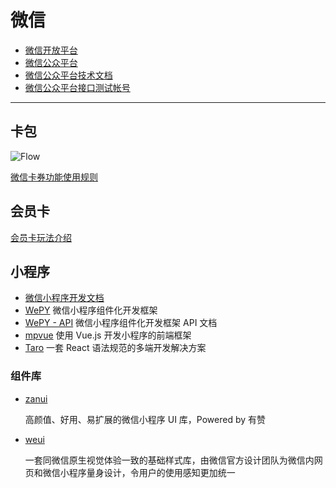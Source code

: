# 微信

- [微信开放平台](https://open.weixin.qq.com/)
- [微信公众平台](https://mp.weixin.qq.com/)
- [微信公众平台技术文档](https://mp.weixin.qq.com/wiki)
- [微信公众平台接口测试帐号](https://mp.weixin.qq.com/debug/cgi-bin/sandbox?t=sandbox/login)

--------------------------------------------------------------------------------

## 卡包

![Flow](./images/card.png)

[微信卡券功能使用规则](https://mp.weixin.qq.com/cgi-bin/readtemplate?t=cardticket/faq_tmpl&type=info&token=284283898&lang=zh_CN)

## 会员卡

[会员卡玩法介绍](https://mp.weixin.qq.com/wiki?t=resource/res_main&id=mp1480489315_DQYZV)

## 小程序

- [微信小程序开发文档](https://developers.weixin.qq.com/miniprogram/dev/)
- [WePY](https://tencent.github.io/wepy/index.html) 微信小程序组件化开发框架
- [WePY - API](https://tencent.github.io/wepy/document.html#/api) 微信小程序组件化开发框架 API 文档
- [mpvue](http://mpvue.com/) 使用 Vue.js 开发小程序的前端框架
- [Taro](https://taro.aotu.io/) 一套 React 语法规范的多端开发解决方案

### 组件库

- [zanui](https://github.com/youzan/zanui-weapp)

  高颜值、好用、易扩展的微信小程序 UI 库，Powered by 有赞

- [weui](https://github.com/Tencent/weui-wxss)

  一套同微信原生视觉体验一致的基础样式库，由微信官方设计团队为微信内网页和微信小程序量身设计，令用户的使用感知更加统一